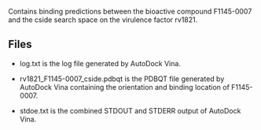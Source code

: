 Contains binding predictions between the bioactive compound F1145-0007 and the cside search space on the virulence factor rv1821.

## Files

- log.txt is the log file generated by AutoDock Vina.

- rv1821_F1145-0007_cside.pdbqt is the PDBQT file generated by AutoDock Vina containing the orientation and binding location of F1145-0007.

- stdoe.txt is the combined STDOUT and STDERR output of AutoDock Vina.

